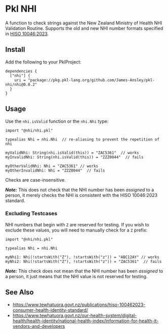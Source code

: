 # Pkl NHI

A function to check strings against the New Zealand Ministry of Health NHI
Validation Routine.
Supports the old and new NHI number formats specified in
[HISO 10046:2023](https://www.tewhatuora.govt.nz/publications/hiso-100462023-consumer-health-identity-standard/).

## Install

Add the following to your PklProject:

```pkl
dependencies {
  ["nhi"] { 
    uri = "package://pkg.pkl-lang.org/github.com/James-Ansley/pkl-nhi/nhi@0.0.2"
  }
}
```

## Usage

Use the `nhi.isValid` function or the `nhi.Nhi` type:

```pkl
import "@nhi/nhi.pkl"

typealias Nhi = nhi.Nhi  // re-aliasing to prevent the repetition of nhi

myValidNhi: String(nhi.isValid(this)) = "ZAC5361"  // works
myInvalidNhi: String(nhi.isValid(this)) = "ZZZ0044"  // fails

myOtherValidNhi: Nhi = "ZAC5361" // works
myOtherInvalidNhi: Nhi = "ZZZ0044"  // fails
```

Checks are case-insensitive.

***Note:*** This does not check that the NHI number has been _assigned_ to
a person, it merely checks the NHI is consistent with the HISO 10046:2023
standard.

### Excluding Testcases

NHI numbers that begin with `Z` are reserved for testing.
If you wish to exclude these values, you will need to manually check for a `Z`
prefix:

```pkl
import "@nhi/nhi.pkl"

typealias Nhi = nhi.Nhi

myNhi1: Nhi(!startsWith("Z"), !startsWith("z")) = "ABC12AY" // works
myNhi2: Nhi(!startsWith("Z"), !startsWith("z")) = "ZAC5361"  // fails
```

***Note:*** This check does not mean that the NHI number has been _assigned_ to
a person, it just means that the NHI value is not reserved for testing.

## See Also

- <https://www.tewhatuora.govt.nz/publications/hiso-100462023-consumer-health-identity-standard/>
- <https://www.tewhatuora.govt.nz/our-health-system/digital-health/health-identity/national-health-index/information-for-health-it-vendors-and-developers>
